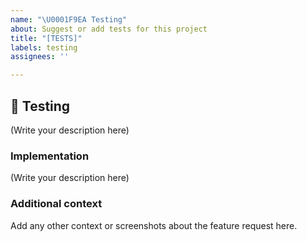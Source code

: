 ```yaml
---
name: "\U0001F9EA Testing"
about: Suggest or add tests for this project
title: "[TESTS]"
labels: testing
assignees: ''

---
```


## 🚧 Testing

<!--
    What module or piece of code would you like to test on the project?
-->

(Write your description here)

### Implementation

<!--
    What components of the project will be affected by this design (if any)?
    How should this feature be implemented?
-->

(Write your description here)

### Additional context
Add any other context or screenshots about the feature request here.
